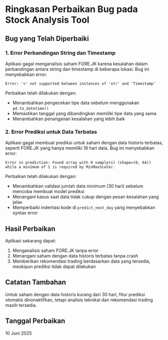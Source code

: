# Ringkasan Perbaikan Bug pada Stock Analysis Tool

## Bug yang Telah Diperbaiki

### 1. Error Perbandingan String dan Timestamp
Aplikasi gagal menganalisis saham FORE.JK karena kesalahan dalam perbandingan antara string dan timestamp di beberapa lokasi. Bug ini menyebabkan error:
```
Error: '<' not supported between instances of 'str' and 'Timestamp'
```

Perbaikan telah dilakukan dengan:
- Menambahkan pengecekan tipe data sebelum menggunakan `pd.to_datetime()`
- Memastikan tanggal yang dibandingkan memiliki tipe data yang sama
- Menambahkan penanganan kesalahan yang lebih baik

### 2. Error Prediksi untuk Data Terbatas
Aplikasi gagal membuat prediksi untuk saham dengan data historis terbatas, seperti FORE.JK yang hanya memiliki 16 hari data. Bug ini menyebabkan error:
```
Error in prediction: Found array with 0 sample(s) (shape=(0, 64)) while a minimum of 1 is required by MinMaxScaler.
```

Perbaikan telah dilakukan dengan:
- Menambahkan validasi jumlah data minimum (30 hari) sebelum mencoba membuat model prediksi
- Menangani kasus saat data tidak cukup dengan pesan kesalahan yang jelas
- Memperbaiki indentasi kode di `predict_next_day` yang menyebabkan syntax error

## Hasil Perbaikan
Aplikasi sekarang dapat:
1. Menganalisis saham FORE.JK tanpa error
2. Menangani saham dengan data historis terbatas tanpa crash
3. Memberikan rekomendasi trading berdasarkan data yang tersedia, meskipun prediksi tidak dapat dilakukan

## Catatan Tambahan
Untuk saham dengan data historis kurang dari 30 hari, fitur prediksi otomatis dinonaktifkan, tetapi analisis teknikal dan rekomendasi trading masih tersedia.

## Tanggal Perbaikan
10 Juni 2025
